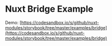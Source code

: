 # Nuxt Bridge Example

Demo: [https://codesandbox.io/s/github/nuxt-modules/storybook/tree/master/examples/bridge](https://codesandbox.io/s/github/nuxt-modules/storybook/tree/master/examples/bridge)

